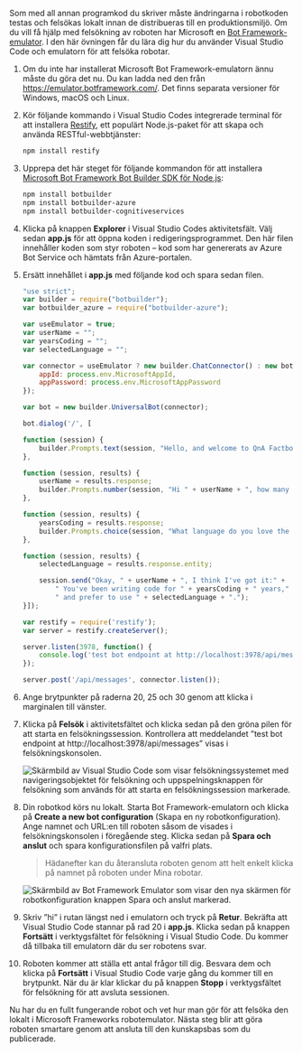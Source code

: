 Som med all annan programkod du skriver måste ändringarna i robotkoden testas och felsökas lokalt innan de distribueras till en produktionsmiljö. Om du vill få hjälp med felsökning av roboten har Microsoft en [Bot Framework-emulator](https://emulator.botframework.com/). I den här övningen får du lära dig hur du använder Visual Studio Code och emulatorn för att felsöka robotar.

1. Om du inte har installerat Microsoft Bot Framework-emulatorn ännu måste du göra det nu. Du kan ladda ned den från https://emulator.botframework.com/. Det finns separata versioner för Windows, macOS och Linux.

1. Kör följande kommando i Visual Studio Codes integrerade terminal för att installera [Restify](http://restify.com/), ett populärt Node.js-paket för att skapa och använda RESTful-webbtjänster:

    ```bash
    npm install restify
    ```

1. Upprepa det här steget för följande kommandon för att installera [Microsoft Bot Framework Bot Builder SDK för Node.js](https://docs.microsoft.com/bot-framework/nodejs/bot-builder-nodejs-quickstart):

    ```bash
    npm install botbuilder
    npm install botbuilder-azure
    npm install botbuilder-cognitiveservices
    ```

1. Klicka på knappen **Explorer** i Visual Studio Codes aktivitetsfält. Välj sedan **app.js** för att öppna koden i redigeringsprogrammet. Den här filen innehåller koden som styr roboten – kod som har genererats av Azure Bot Service och hämtats från Azure-portalen.

1. Ersätt innehållet i **app.js** med följande kod och spara sedan filen.

    ```JavaScript
    "use strict";
    var builder = require("botbuilder");
    var botbuilder_azure = require("botbuilder-azure");

    var useEmulator = true;
    var userName = "";
    var yearsCoding = "";
    var selectedLanguage = "";

    var connector = useEmulator ? new builder.ChatConnector() : new botbuilder_azure.BotServiceConnector({
        appId: process.env.MicrosoftAppId,
        appPassword: process.env.MicrosoftAppPassword
    });

    var bot = new builder.UniversalBot(connector);

    bot.dialog('/', [

    function (session) {
        builder.Prompts.text(session, "Hello, and welcome to QnA Factbot! What's your name?");
    },

    function (session, results) {
        userName = results.response;
        builder.Prompts.number(session, "Hi " + userName + ", how many years have you been writing code?");
    },

    function (session, results) {
        yearsCoding = results.response;
        builder.Prompts.choice(session, "What language do you love the most?", ["C#", "Python", "Node.js", "Visual FoxPro"]);
    },

    function (session, results) {
        selectedLanguage = results.response.entity;

        session.send("Okay, " + userName + ", I think I've got it:" +
            " You've been writing code for " + yearsCoding + " years," +
            " and prefer to use " + selectedLanguage + ".");
    }]);

    var restify = require('restify');
    var server = restify.createServer();

    server.listen(3978, function() {
        console.log('test bot endpoint at http://localhost:3978/api/messages');
    });

    server.post('/api/messages', connector.listen());
    ```

1. Ange brytpunkter på raderna 20, 25 och 30 genom att klicka i marginalen till vänster.

1. Klicka på **Felsök** i aktivitetsfältet och klicka sedan på den gröna pilen för att starta en felsökningssession. Kontrollera att meddelandet ”test bot endpoint at http://localhost:3978/api/messages” visas i felsökningskonsolen.

    ![Skärmbild av Visual Studio Code som visar felsökningssystemet med navigeringsobjektet för felsökning och uppspelningsknappen för felsökning som används för att starta en felsökningssession markerade.](../media/5-vs-launch-debugger.png)

1. Din robotkod körs nu lokalt. Starta Bot Framework-emulatorn och klicka på **Create a new bot configuration** (Skapa en ny robotkonfiguration). Ange namnet och URL:en till roboten såsom de visades i felsökningskonsolen i föregående steg. Klicka sedan på **Spara och anslut** och spara konfigurationsfilen på valfri plats.

    > Hädanefter kan du återansluta roboten genom att helt enkelt klicka på namnet på roboten under Mina robotar.

    ![Skärmbild av Bot Framework Emulator som visar den nya skärmen för robotkonfiguration knappen Spara och anslut markerad.](../media/5-new-bot-configuration.png)

1. Skriv ”hi” i rutan längst ned i emulatorn och tryck på **Retur**. Bekräfta att Visual Studio Code stannar på rad 20 i **app.js**. Klicka sedan på knappen **Fortsätt** i verktygsfältet för felsökning i Visual Studio Code. Du kommer då tillbaka till emulatorn där du ser robotens svar.

1. Roboten kommer att ställa ett antal frågor till dig. Besvara dem och klicka på **Fortsätt** i Visual Studio Code varje gång du kommer till en brytpunkt. När du är klar klickar du på knappen **Stopp** i verktygsfältet för felsökning för att avsluta sessionen.

Nu har du en fullt fungerande robot och vet hur man gör för att felsöka den lokalt i Microsoft Frameworks robotemulator. Nästa steg blir att göra roboten smartare genom att ansluta till den kunskapsbas som du publicerade.